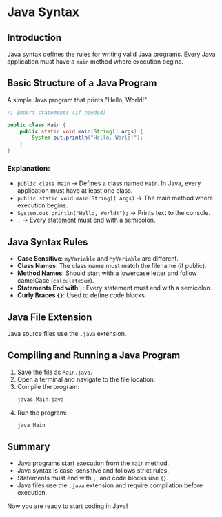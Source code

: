 # Java Syntax

## Introduction

Java syntax defines the rules for writing valid Java programs. Every Java application must have a `main` method where execution begins.

## Basic Structure of a Java Program

A simple Java program that prints "Hello, World!":

```java
// Import statements (if needed)

public class Main {
    public static void main(String[] args) {
        System.out.println("Hello, World!");
    }
}
```

### Explanation:

- `public class Main` → Defines a class named `Main`. In Java, every application must have at least one class.
- `public static void main(String[] args)` → The main method where execution begins.
- `System.out.println("Hello, World!");` → Prints text to the console.
- `;` → Every statement must end with a semicolon.

## Java Syntax Rules

- **Case Sensitive**: `myVariable` and `MyVariable` are different.
- **Class Names**: The class name must match the filename (if public).
- **Method Names**: Should start with a lowercase letter and follow camelCase (`calculateSum`).
- **Statements End with `;`**: Every statement must end with a semicolon.
- **Curly Braces `{}`**: Used to define code blocks.

## Java File Extension

Java source files use the `.java` extension.

## Compiling and Running a Java Program

1. Save the file as `Main.java`.
2. Open a terminal and navigate to the file location.
3. Compile the program:
   ```sh
   javac Main.java
   ```
4. Run the program:
   ```sh
   java Main
   ```

## Summary

- Java programs start execution from the `main` method.
- Java syntax is case-sensitive and follows strict rules.
- Statements must end with `;`, and code blocks use `{}`.
- Java files use the `.java` extension and require compilation before execution.

Now you are ready to start coding in Java!
